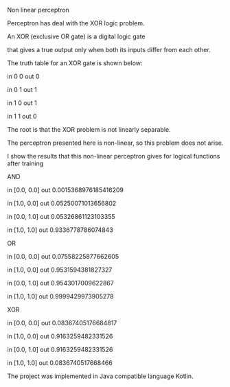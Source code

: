 Non linear perceptron


Perceptron has deal with the XOR logic problem.
  
An XOR (exclusive OR gate) is a digital logic gate

that gives a true output only when both its inputs differ from each other.

The truth table for an XOR gate is shown below:

in 0 0 out 0

in 0 1 out 1

in 1 0 out 1

in 1 1 out 0

The root is that the XOR problem is not linearly separable.

The perceptron presented here is non-linear, so this problem does not arise.

I show the results that this non-linear perceptron gives for logical functions after training

AND

in [0.0, 0.0]  out 0.0015368976185416209

in [1.0, 0.0]  out 0.05250071013656802

in [0.0, 1.0]  out 0.05326861123103355

in [1.0, 1.0]  out 0.9336778786074843


OR

in [0.0, 0.0]  out 0.07558225877662605

in [1.0, 0.0]  out 0.9531594381827327

in [0.0, 1.0]  out 0.9543017009622867

in [1.0, 1.0]  out 0.9999429973905278


XOR

in [0.0, 0.0]  out 0.08367405176684817

in [1.0, 0.0]  out 0.9163259482331526

in [0.0, 1.0]  out 0.9163259482331526

in [1.0, 1.0]  out 0.0836740517668466

The project was implemented in Java compatible language Kotlin.
